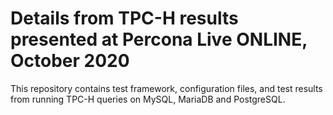 # Details from TPC-H results presented at Percona Live ONLINE, October 2020

This repository contains test framework, configuration files, and test results from running TPC-H queries on MySQL, MariaDB and PostgreSQL.

